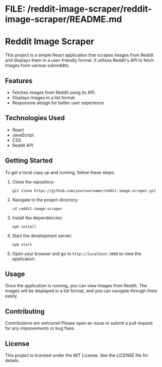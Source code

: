 # FILE: /reddit-image-scraper/reddit-image-scraper/README.md

# Reddit Image Scraper

This project is a simple React application that scrapes images from Reddit and displays them in a user-friendly format. It utilizes Reddit's API to fetch images from various subreddits.

## Features

- Fetches images from Reddit using its API.
- Displays images in a list format.
- Responsive design for better user experience.

## Technologies Used

- React
- JavaScript
- CSS
- Reddit API

## Getting Started

To get a local copy up and running, follow these steps:

1. Clone the repository:
   ```
   git clone https://github.com/yourusername/reddit-image-scraper.git
   ```

2. Navigate to the project directory:
   ```
   cd reddit-image-scraper
   ```

3. Install the dependencies:
   ```
   npm install
   ```

4. Start the development server:
   ```
   npm start
   ```

5. Open your browser and go to `http://localhost:3000` to view the application.

## Usage

Once the application is running, you can view images from Reddit. The images will be displayed in a list format, and you can navigate through them easily.

## Contributing

Contributions are welcome! Please open an issue or submit a pull request for any improvements or bug fixes.

## License

This project is licensed under the MIT License. See the LICENSE file for details.